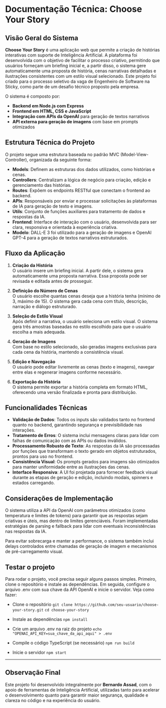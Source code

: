 # Documentação Técnica: Choose Your Story

## Visão Geral do Sistema

**Choose Your Story** é uma aplicação web que permite a criação de histórias interativas com suporte de Inteligência Artificial. A plataforma foi desenvolvida com o objetivo de facilitar o processo criativo, permitindo que usuários forneçam um briefing inicial e, a partir disso, o sistema gere automaticamente uma proposta de história, cenas narrativas detalhadas e ilustrações consistentes com um estilo visual selecionado. Este projeto foi criado para o processo seletivo da vaga de Engenheiro de Software na Sticky, como parte de um desafio técnico proposto pela empresa.

O sistema é composto por:

- **Backend em Node.js com Express**
- **Frontend em HTML, CSS e JavaScript**
- **Integração com APIs da OpenAI** para geração de textos narrativos
- **API externa para geração de imagens** com base em prompts otimizados

## Estrutura Técnica do Projeto

O projeto segue uma estrutura baseada no padrão MVC (Model-View-Controller), organizada da seguinte forma:

- **Models**: Definem as estruturas dos dados utilizados, como histórias e cenas.
- **Controllers**: Centralizam a lógica de negócio para criação, edição e gerenciamento das histórias.
- **Routes**: Expõem os endpoints RESTful que conectam o frontend ao backend.
- **APIs**: Responsáveis por enviar e processar solicitações às plataformas de IA para geração de texto e imagens.
- **Utils**: Conjunto de funções auxiliares para tratamento de dados e respostas da IA.
- **Frontend**: Interface de interação com o usuário, desenvolvida para ser clara, responsiva e orientada à experiência criativa.
- **Modelo**: DALL-E 3 foi utilizado para a geração de imagens e OpenAI GPT-4 para a geração de textos narrativos estruturados.

## Fluxo da Aplicação

1. **Criação da História**  
   O usuário insere um briefing inicial. A partir dele, o sistema gera automaticamente uma proposta narrativa. Essa proposta pode ser revisada e editada antes de prosseguir.

2. **Definição do Número de Cenas**  
   O usuário escolhe quantas cenas deseja que a história tenha (mínimo de 3, máximo de 15). O sistema gera cada cena com título, descrição, narração e diálogo estruturado.

3. **Seleção de Estilo Visual**  
   Após definir a narrativa, o usuário seleciona um estilo visual. O sistema gera três amostras baseadas no estilo escolhido para que o usuário escolha a mais adequada.

4. **Geração de Imagens**  
   Com base no estilo selecionado, são geradas imagens exclusivas para cada cena da história, mantendo a consistência visual.

5. **Edição e Navegação**  
   O usuário pode editar livremente as cenas (texto e imagens), navegar entre elas e regenerar imagens conforme necessário.

6. **Exportação da História**  
   O sistema permite exportar a história completa em formato HTML, oferecendo uma versão finalizada e pronta para distribuição.

## Funcionalidades Técnicas

- **Validação de Dados**: Todos os inputs são validados tanto no frontend quanto no backend, garantindo segurança e previsibilidade nas interações.
- **Tratamento de Erros**: O sistema inclui mensagens claras para lidar com falhas de comunicação com as APIs ou dados inválidos.
- **Processamento Robusto de Texto**: As respostas da IA são processadas por funções que transformam o texto gerado em objetos estruturados, prontos para uso no frontend.
- **Consistência Visual**: Os prompts gerados para imagens são otimizados para manter uniformidade entre as ilustrações das cenas.
- **Interface Responsiva**: A UI foi projetada para fornecer feedback visual durante as etapas de geração e edição, incluindo modais, spinners e estados carregando.

## Considerações de Implementação

O sistema utiliza a API da OpenAI com parâmetros otimizados (como temperatura e limites de tokens) para garantir que as respostas sejam criativas e úteis, mas dentro de limites gerenciáveis. Foram implementadas estratégias de parsing e fallback para lidar com eventuais inconsistências nas respostas da IA.

Para evitar sobrecarga e manter a performance, o sistema também inclui delays controlados entre chamadas de geração de imagem e mecanismos de pré-carregamento visual.

## Testar o projeto

Para rodar o projeto, você precisa seguir alguns passos simples. Primeiro, clone o repositório e instale as dependências. Em seguida, configure o arquivo .env com sua chave da API OpenAI e inicie o servidor. Veja como fazer:

- Clone o repositório
```git clone https://github.com/seu-usuario/choose-your-story.git```
```cd choose-your-story```

- Instale as dependências
```npm install```

- Crie um arquivo .env na raiz do projeto
```echo "OPENAI_API_KEY=sua_chave_da_api_aqui" > .env```

- Compile o código TypeScript (se necessário)
```npm run build```

- Inicie o servidor
```npm start```

---

## Observação Final

Este projeto foi desenvolvido integralmente por **Bernardo Assad**, com o apoio de ferramentas de Inteligência Artificial, utilizadas tanto para acelerar o desenvolvimento quanto para garantir maior segurança, qualidade e clareza no código e na experiência do usuário.
